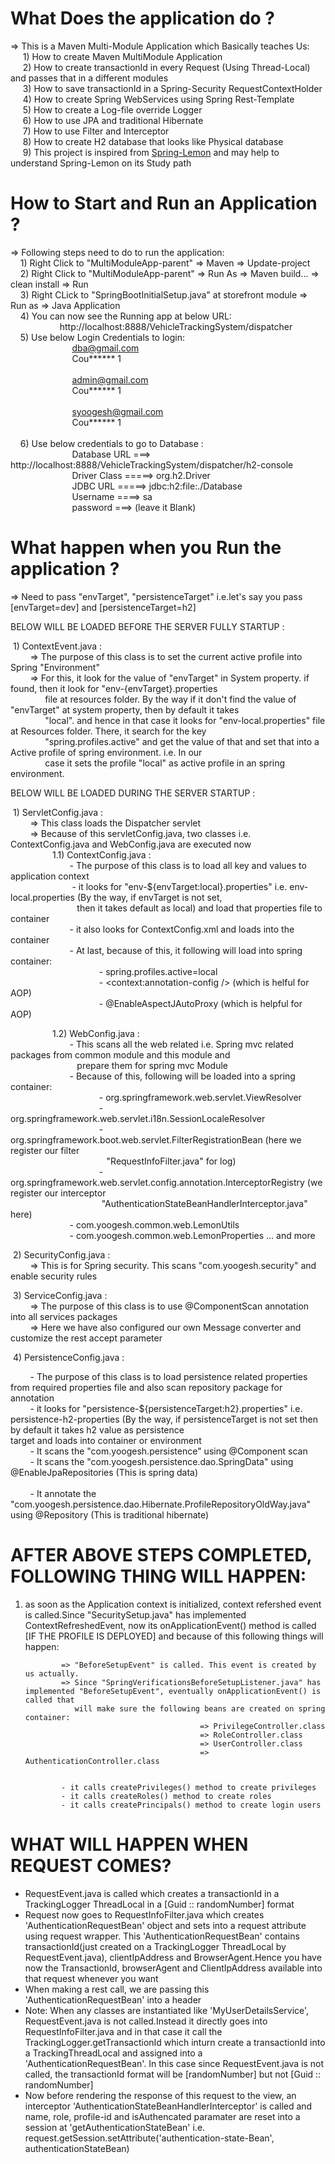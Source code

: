 # What Does the application do ? </br> 
=> This is a Maven Multi-Module Application which Basically teaches Us: </br>
         &nbsp;&nbsp;&nbsp;&nbsp; 1) How to create Maven MultiModule Application</br>
         &nbsp;&nbsp;&nbsp;&nbsp; 2) How to create transactionId in every Request (Using Thread-Local) and passes that in a different modules </br>
         &nbsp; &nbsp;&nbsp;&nbsp;3) How to save transactionId in a Spring-Security RequestContextHolder </br>
         &nbsp;&nbsp;&nbsp;&nbsp; 4) How to create Spring WebServices using Spring Rest-Template </br>
         &nbsp;&nbsp;&nbsp;&nbsp; 5) How to create a Log-file override Logger</br>
         &nbsp;&nbsp;&nbsp;&nbsp; 6) How to use JPA and traditional Hibernate </br>
         &nbsp;&nbsp;&nbsp;&nbsp; 7) How to use Filter and Interceptor </br>
         &nbsp;&nbsp;&nbsp;&nbsp; 8) How to create H2 database that looks like Physical database</br>
         &nbsp;&nbsp;&nbsp;&nbsp;&nbsp;9) This project is inspired from <a href="https://github.com/naturalprogrammer/spring-lemon.git">Spring-Lemon</a> and may help to understand Spring-Lemon on its Study path </br>
                                                                                                                                
          
# How to Start and Run an Application ?                                                                                          </br>
=> Following steps need to do to run the application:                                                                           </br>
          &nbsp;&nbsp;&nbsp;&nbsp;1) Right Click to "MultiModuleApp-parent" => Maven => Update-project                                                  </br>
          &nbsp;&nbsp;&nbsp;&nbsp;2) Right Click to "MultiModuleApp-parent" => Run As => Maven build... => clean install => Run                         </br>
          &nbsp;&nbsp;&nbsp;&nbsp;3) Right CLick to "SpringBootInitialSetup.java" at storefront module => Run as => Java Application                    </br>
          &nbsp;&nbsp;&nbsp;&nbsp;4) You can now see the Running app at below URL: </br>
          &nbsp;&nbsp;&nbsp;&nbsp;&nbsp;&nbsp;&nbsp;&nbsp;&nbsp;&nbsp;&nbsp;&nbsp;&nbsp;&nbsp;&nbsp;&nbsp;&nbsp;&nbsp;&nbsp;&nbsp;http://localhost:8888/VehicleTrackingSystem/dispatcher  </br> 
          &nbsp;&nbsp;&nbsp;&nbsp;5) Use below Login Credentials to login:                                                             
           &nbsp;&nbsp;&nbsp;&nbsp;&nbsp;&nbsp;&nbsp;&nbsp;&nbsp;&nbsp;&nbsp;&nbsp;&nbsp;&nbsp;&nbsp;&nbsp;&nbsp;&nbsp;&nbsp;&nbsp;&nbsp;&nbsp;&nbsp;&nbsp;&nbsp;dba@gmail.com                    
           &nbsp;&nbsp;&nbsp;&nbsp;&nbsp;&nbsp;&nbsp;&nbsp;&nbsp;&nbsp;&nbsp;&nbsp;&nbsp;&nbsp;&nbsp;&nbsp;&nbsp;&nbsp;&nbsp;&nbsp;&nbsp;&nbsp;&nbsp;&nbsp;&nbsp;Cou****** 1 </br>
                                                                                      </br>
                        &nbsp;&nbsp;&nbsp;&nbsp;&nbsp;&nbsp;&nbsp;&nbsp;&nbsp;&nbsp;&nbsp;&nbsp;&nbsp;&nbsp;&nbsp;&nbsp;&nbsp;&nbsp;&nbsp;&nbsp;&nbsp;&nbsp;&nbsp;&nbsp;&nbsp;admin@gmail.com  </br>
                        &nbsp;&nbsp;&nbsp;&nbsp;&nbsp;&nbsp;&nbsp;&nbsp;&nbsp;&nbsp;&nbsp;&nbsp;&nbsp;&nbsp;&nbsp;&nbsp;&nbsp;&nbsp;&nbsp;&nbsp;&nbsp;&nbsp;&nbsp;&nbsp;&nbsp;Cou****** 1   </br>
                                                                                     </br>
                        &nbsp;&nbsp;&nbsp;&nbsp;&nbsp;&nbsp;&nbsp;&nbsp;&nbsp;&nbsp;&nbsp;&nbsp;&nbsp;&nbsp;&nbsp;&nbsp;&nbsp;&nbsp;&nbsp;&nbsp;&nbsp;&nbsp;&nbsp;&nbsp;&nbsp;syoogesh@gmail.com  </br>
                        &nbsp;&nbsp;&nbsp;&nbsp;&nbsp;&nbsp;&nbsp;&nbsp;&nbsp;&nbsp;&nbsp;&nbsp;&nbsp;&nbsp;&nbsp;&nbsp;&nbsp;&nbsp;&nbsp;&nbsp;&nbsp;&nbsp;&nbsp;&nbsp;&nbsp;Cou****** 1 </br>										
&nbsp;&nbsp;&nbsp;&nbsp;6) Use below credentials to go to Database :                                                                          </br>
                        &nbsp;&nbsp;&nbsp;&nbsp;&nbsp;&nbsp;&nbsp;&nbsp;&nbsp;&nbsp;&nbsp;&nbsp;&nbsp;&nbsp;&nbsp;&nbsp;&nbsp;&nbsp;&nbsp;&nbsp;&nbsp;&nbsp;&nbsp;&nbsp;&nbsp;Database URL ===> http://localhost:8888/VehicleTrackingSystem/dispatcher/h2-console                     </br>
                        &nbsp;&nbsp;&nbsp;&nbsp;&nbsp;&nbsp;&nbsp;&nbsp;&nbsp;&nbsp;&nbsp;&nbsp;&nbsp;&nbsp;&nbsp;&nbsp;&nbsp;&nbsp;&nbsp;&nbsp;&nbsp;&nbsp;&nbsp;&nbsp;&nbsp;Driver Class =====>  org.h2.Driver                                                                      </br>
                        &nbsp;&nbsp;&nbsp;&nbsp;&nbsp;&nbsp;&nbsp;&nbsp;&nbsp;&nbsp;&nbsp;&nbsp;&nbsp;&nbsp;&nbsp;&nbsp;&nbsp;&nbsp;&nbsp;&nbsp;&nbsp;&nbsp;&nbsp;&nbsp;&nbsp;JDBC URL =====> jdbc:h2:file:./Database                                                                 </br>
                        &nbsp;&nbsp;&nbsp;&nbsp;&nbsp;&nbsp;&nbsp;&nbsp;&nbsp;&nbsp;&nbsp;&nbsp;&nbsp;&nbsp;&nbsp;&nbsp;&nbsp;&nbsp;&nbsp;&nbsp;&nbsp;&nbsp;&nbsp;&nbsp;&nbsp;Username ====> sa                                                                                       </br>
                        &nbsp;&nbsp;&nbsp;&nbsp;&nbsp;&nbsp;&nbsp;&nbsp;&nbsp;&nbsp;&nbsp;&nbsp;&nbsp;&nbsp;&nbsp;&nbsp;&nbsp;&nbsp;&nbsp;&nbsp;&nbsp;&nbsp;&nbsp;&nbsp;&nbsp;password ===> (leave it Blank)                                                                          </br>
                        

# What happen when you Run the application ? </br>   
=> Need to pass "envTarget", "persistenceTarget" i.e.let's say you pass [envTarget=dev]   and [persistenceTarget=h2] 

BELOW WILL BE LOADED BEFORE THE SERVER FULLY STARTUP : </br>

&nbsp;1) ContextEvent.java : </br>
&nbsp;&nbsp;&nbsp;&nbsp;&nbsp;&nbsp;&nbsp;&nbsp;=> The purpose of this class is to set the current active profile into Spring "Environment" </br>
&nbsp;&nbsp;&nbsp;&nbsp;&nbsp;&nbsp;&nbsp;&nbsp;=> For this, it look for the value of "envTarget" in System property. if found, then it look for "env-{envTarget}.properties </br>
&nbsp;&nbsp;&nbsp;&nbsp;&nbsp;&nbsp;&nbsp;&nbsp;&nbsp;&nbsp;&nbsp;&nbsp;&nbsp;&nbsp;file at  resources folder. By the way if it don't find the value of "envTarget" at system property, then by default it takes</br>
&nbsp;&nbsp;&nbsp;&nbsp;&nbsp;&nbsp;&nbsp;&nbsp;&nbsp;&nbsp;&nbsp;&nbsp;&nbsp;&nbsp;"local". and hence in that case it looks for "env-local.properties" file at Resources folder. There, it search for the key</br>
&nbsp;&nbsp;&nbsp;&nbsp;&nbsp;&nbsp;&nbsp;&nbsp;&nbsp;&nbsp;&nbsp;&nbsp;&nbsp;&nbsp;"spring.profiles.active" and get the value of that and set that into a Active profile of spring environment. i.e. In our</br>
&nbsp;&nbsp;&nbsp;&nbsp;&nbsp;&nbsp;&nbsp;&nbsp;&nbsp;&nbsp;&nbsp;&nbsp;&nbsp;&nbsp;case it sets the profile "local" as active profile in an spring environment.</br>

BELOW WILL BE LOADED DURING THE SERVER STARTUP : </br>

&nbsp;1) ServletConfig.java : </br>
&nbsp;&nbsp;&nbsp;&nbsp;&nbsp;&nbsp;&nbsp;&nbsp;=> This class loads the Dispatcher servlet </br>
&nbsp;&nbsp;&nbsp;&nbsp;&nbsp;&nbsp;&nbsp;&nbsp;=> Because of this servletConfig.java, two classes i.e. ContextConfig.java and WebConfig.java are executed now </br>
&nbsp;&nbsp;&nbsp;&nbsp;&nbsp;&nbsp;&nbsp;&nbsp;&nbsp;&nbsp;&nbsp;&nbsp;&nbsp;&nbsp;&nbsp;&nbsp;&nbsp;1.1) ContextConfig.java : </br>
&nbsp;&nbsp;&nbsp;&nbsp;&nbsp;&nbsp;&nbsp;&nbsp;&nbsp;&nbsp;&nbsp;&nbsp;&nbsp;&nbsp;&nbsp;&nbsp;&nbsp;&nbsp;&nbsp;&nbsp;&nbsp;&nbsp;&nbsp;&nbsp;- The purpose of this class is to load all key and values to application context </br>
&nbsp;&nbsp;&nbsp;&nbsp;&nbsp;&nbsp;&nbsp;&nbsp;&nbsp;&nbsp;&nbsp;&nbsp;&nbsp;&nbsp;&nbsp;&nbsp;&nbsp;&nbsp;&nbsp;&nbsp;&nbsp;&nbsp;&nbsp;&nbsp; - it looks for "env-${envTarget:local}.properties" i.e. env-local.properties (By the way, if envTarget is not set, </br>
&nbsp;&nbsp;&nbsp;&nbsp;&nbsp;&nbsp;&nbsp;&nbsp;&nbsp;&nbsp;&nbsp;&nbsp;&nbsp;&nbsp;&nbsp;&nbsp;&nbsp;&nbsp;&nbsp;&nbsp;&nbsp;&nbsp;&nbsp;&nbsp;&nbsp;&nbsp;&nbsp;then it takes default as local) and load that properties file to container </br>
&nbsp;&nbsp;&nbsp;&nbsp;&nbsp;&nbsp;&nbsp;&nbsp;&nbsp;&nbsp;&nbsp;&nbsp;&nbsp;&nbsp;&nbsp;&nbsp;&nbsp;&nbsp;&nbsp;&nbsp;&nbsp;&nbsp;&nbsp;&nbsp;- it also looks for ContextConfig.xml and loads into the container </br>
&nbsp;&nbsp;&nbsp;&nbsp;&nbsp;&nbsp;&nbsp;&nbsp;&nbsp;&nbsp;&nbsp;&nbsp;&nbsp;&nbsp;&nbsp;&nbsp;&nbsp;&nbsp;&nbsp;&nbsp;&nbsp;&nbsp;&nbsp;&nbsp;- At last, because of this, it following will load into spring container: </br>
&nbsp;&nbsp;&nbsp;&nbsp;&nbsp;&nbsp;&nbsp;&nbsp;&nbsp;&nbsp;&nbsp;&nbsp;&nbsp;&nbsp;&nbsp;&nbsp;&nbsp;&nbsp;&nbsp;&nbsp;&nbsp;&nbsp;&nbsp;&nbsp;&nbsp;&nbsp;&nbsp;&nbsp;&nbsp;&nbsp;&nbsp;&nbsp;&nbsp;&nbsp;&nbsp;&nbsp;- spring.profiles.active=local </br>
&nbsp;&nbsp;&nbsp;&nbsp;&nbsp;&nbsp;&nbsp;&nbsp;&nbsp;&nbsp;&nbsp;&nbsp;&nbsp;&nbsp;&nbsp;&nbsp;&nbsp;&nbsp;&nbsp;&nbsp;&nbsp;&nbsp;&nbsp;&nbsp;&nbsp;&nbsp;&nbsp;&nbsp;&nbsp;&nbsp;&nbsp;&nbsp;&nbsp;&nbsp;&nbsp;&nbsp;- <context:annotation-config />  (which is helful for AOP)</br>
&nbsp;&nbsp;&nbsp;&nbsp;&nbsp;&nbsp;&nbsp;&nbsp;&nbsp;&nbsp;&nbsp;&nbsp;&nbsp;&nbsp;&nbsp;&nbsp;&nbsp;&nbsp;&nbsp;&nbsp;&nbsp;&nbsp;&nbsp;&nbsp;&nbsp;&nbsp;&nbsp;&nbsp;&nbsp;&nbsp;&nbsp;&nbsp;&nbsp;&nbsp;&nbsp;&nbsp;- @EnableAspectJAutoProxy (which is helpful for AOP) </br>

&nbsp;&nbsp;&nbsp;&nbsp;&nbsp;&nbsp;&nbsp;&nbsp;&nbsp;&nbsp;&nbsp;&nbsp;&nbsp;&nbsp;&nbsp;&nbsp;&nbsp;1.2) WebConfig.java :  </br> 
&nbsp;&nbsp;&nbsp;&nbsp;&nbsp;&nbsp;&nbsp;&nbsp;&nbsp;&nbsp;&nbsp;&nbsp;&nbsp;&nbsp;&nbsp;&nbsp;&nbsp;&nbsp;&nbsp;&nbsp;&nbsp;&nbsp;&nbsp;&nbsp;- This scans all the web related i.e. Spring mvc related packages from common module and this module and </br>
&nbsp;&nbsp;&nbsp;&nbsp;&nbsp;&nbsp;&nbsp;&nbsp;&nbsp;&nbsp;&nbsp;&nbsp;&nbsp;&nbsp;&nbsp;&nbsp;&nbsp;&nbsp;&nbsp;&nbsp;&nbsp;&nbsp;&nbsp;&nbsp;&nbsp;&nbsp;&nbsp;prepare them for spring mvc Module </br>
&nbsp;&nbsp;&nbsp;&nbsp;&nbsp;&nbsp;&nbsp;&nbsp;&nbsp;&nbsp;&nbsp;&nbsp;&nbsp;&nbsp;&nbsp;&nbsp;&nbsp;&nbsp;&nbsp;&nbsp;&nbsp;&nbsp;&nbsp;&nbsp;- Because of this, following will be loaded into a spring container: </br>
&nbsp;&nbsp;&nbsp;&nbsp;&nbsp;&nbsp;&nbsp;&nbsp;&nbsp;&nbsp;&nbsp;&nbsp;&nbsp;&nbsp;&nbsp;&nbsp;&nbsp;&nbsp;&nbsp;&nbsp;&nbsp;&nbsp;&nbsp;&nbsp;&nbsp;&nbsp;&nbsp;&nbsp;&nbsp;&nbsp;&nbsp;&nbsp;&nbsp;&nbsp;&nbsp;&nbsp;- org.springframework.web.servlet.ViewResolver </br>
&nbsp;&nbsp;&nbsp;&nbsp;&nbsp;&nbsp;&nbsp;&nbsp;&nbsp;&nbsp;&nbsp;&nbsp;&nbsp;&nbsp;&nbsp;&nbsp;&nbsp;&nbsp;&nbsp;&nbsp;&nbsp;&nbsp;&nbsp;&nbsp;&nbsp;&nbsp;&nbsp;&nbsp;&nbsp;&nbsp;&nbsp;&nbsp;&nbsp;&nbsp;&nbsp;&nbsp;- org.springframework.web.servlet.i18n.SessionLocaleResolver </br>
&nbsp;&nbsp;&nbsp;&nbsp;&nbsp;&nbsp;&nbsp;&nbsp;&nbsp;&nbsp;&nbsp;&nbsp;&nbsp;&nbsp;&nbsp;&nbsp;&nbsp;&nbsp;&nbsp;&nbsp;&nbsp;&nbsp;&nbsp;&nbsp;&nbsp;&nbsp;&nbsp;&nbsp;&nbsp;&nbsp;&nbsp;&nbsp;&nbsp;&nbsp;&nbsp;&nbsp;- org.springframework.boot.web.servlet.FilterRegistrationBean (here we register our filter </br>
&nbsp;&nbsp;&nbsp;&nbsp;&nbsp;&nbsp;&nbsp;&nbsp;&nbsp;&nbsp;&nbsp;&nbsp;&nbsp;&nbsp;&nbsp;&nbsp;&nbsp;&nbsp;&nbsp;&nbsp;&nbsp;&nbsp;&nbsp;&nbsp;&nbsp;&nbsp;&nbsp;&nbsp;&nbsp;&nbsp;&nbsp;&nbsp;&nbsp;&nbsp;&nbsp;&nbsp;&nbsp;&nbsp;
"RequestInfoFilter.java" for log) </br>
&nbsp;&nbsp;&nbsp;&nbsp;&nbsp;&nbsp;&nbsp;&nbsp;&nbsp;&nbsp;&nbsp;&nbsp;&nbsp;&nbsp;&nbsp;&nbsp;&nbsp;&nbsp;&nbsp;&nbsp;&nbsp;&nbsp;&nbsp;&nbsp;&nbsp;&nbsp;&nbsp;&nbsp;&nbsp;&nbsp;&nbsp;&nbsp;&nbsp;&nbsp;&nbsp;&nbsp;- org.springframework.web.servlet.config.annotation.InterceptorRegistry (we register our interceptor</br>
&nbsp;&nbsp;&nbsp;&nbsp;&nbsp;&nbsp;&nbsp;&nbsp;&nbsp;&nbsp;&nbsp;&nbsp;&nbsp;&nbsp;&nbsp;&nbsp;&nbsp;&nbsp;&nbsp;&nbsp;&nbsp;&nbsp;&nbsp;&nbsp;&nbsp;&nbsp;&nbsp;&nbsp;&nbsp;&nbsp;&nbsp;&nbsp;&nbsp;&nbsp;&nbsp;&nbsp;
"AuthenticationStateBeanHandlerInterceptor.java" here) </br>
&nbsp;&nbsp;&nbsp;&nbsp;&nbsp;&nbsp;&nbsp;&nbsp;&nbsp;&nbsp;&nbsp;&nbsp;&nbsp;&nbsp;&nbsp;&nbsp;&nbsp;&nbsp;&nbsp;&nbsp;&nbsp;&nbsp;&nbsp;&nbsp;- com.yoogesh.common.web.LemonUtils </br>
&nbsp;&nbsp;&nbsp;&nbsp;&nbsp;&nbsp;&nbsp;&nbsp;&nbsp;&nbsp;&nbsp;&nbsp;&nbsp;&nbsp;&nbsp;&nbsp;&nbsp;&nbsp;&nbsp;&nbsp;&nbsp;&nbsp;&nbsp;&nbsp;- com.yoogesh.common.web.LemonProperties ... and more </br>
			                    
                       
&nbsp;2) SecurityConfig.java : </br>
&nbsp;&nbsp;&nbsp;&nbsp;&nbsp;&nbsp;&nbsp;&nbsp;=> This is for Spring security. This scans "com.yoogesh.security" and enable security rules </br>

                                                        
&nbsp;3) ServiceConfig.java : </br>
&nbsp;&nbsp;&nbsp;&nbsp;&nbsp;&nbsp;&nbsp;&nbsp;=> The purpose of this class is to use @ComponentScan annotation into all services packages </br>
&nbsp;&nbsp;&nbsp;&nbsp;&nbsp;&nbsp;&nbsp;&nbsp;=>  Here we have also configured our own Message converter and customize the rest accept parameter </br>
                                                                                                                                                                                   
                                                          
&nbsp;4) PersistenceConfig.java :  </br>

&nbsp;&nbsp;&nbsp;&nbsp;&nbsp;&nbsp;&nbsp;&nbsp;- The purpose of this class is to load persistence related properties from required properties file and also scan repository package for annotation </br>
&nbsp;&nbsp;&nbsp;&nbsp;&nbsp;&nbsp;&nbsp;&nbsp;- it looks for "persistence-${persistenceTarget:h2}.properties" i.e. persistence-h2-properties (By the way, if persistenceTarget is not set then by default it takes h2 value as persistence </br>
  target and loads into container or environment </br>
&nbsp;&nbsp;&nbsp;&nbsp;&nbsp;&nbsp;&nbsp;&nbsp;- It scans the "com.yoogesh.persistence" using @Component scan  </br>
&nbsp;&nbsp;&nbsp;&nbsp;&nbsp;&nbsp;&nbsp;&nbsp;- It scans the "com.yoogesh.persistence.dao.SpringData" using @EnableJpaRepositories  (This is spring data)   </br>                      
&nbsp;&nbsp;&nbsp;&nbsp;&nbsp;&nbsp;&nbsp;&nbsp;- It annotate the "com.yoogesh.persistence.dao.Hibernate.ProfileRepositoryOldWay.java" using @Repository  (This is traditional hibernate)  </br>                                                       
                                                           
                                                               
                                                                                                                                                                                                                                                               
AFTER ABOVE STEPS COMPLETED, FOLLOWING THING WILL HAPPEN:
========================================================

1) as soon as the Application context is initialized, context refershed event is called.Since "SecuritySetup.java" has implemented ContextRefreshedEvent,
   now its onApplicationEvent() method is called [IF THE PROFILE IS DEPLOYED] and because of this following things will happen:
   
               => "BeforeSetupEvent" is called. This event is created by us actually.
               => Since "SpringVerificationsBeforeSetupListener.java" has implemented "BeforeSetupEvent", eventually onApplicationEvent() is called that
                  will make sure the following beans are created on spring container:
                                              => PrivilegeController.class
                                              => RoleController.class
                                              => UserController.class
                                              => AuthenticationController.class
                                              
                                              
               - it calls createPrivileges() method to create privileges
               - it calls createRoles() method to create roles
               - it calls createPrincipals() method to create login users
               
               
               
               
 WHAT WILL HAPPEN WHEN REQUEST COMES?
 ====================================
 - RequestEvent.java is called which creates a transactionId in a TrackingLogger ThreadLocal in a [Guid :: randomNumber] format
 - Request now goes to RequestInfoFilter.java which creates 'AuthenticationRequestBean' object  and sets into a request attribute using request wrapper. This 'AuthenticationRequestBean' contains
   transactionId(just created on a TrackingLogger ThreadLocal by RequestEvent.java), clientIpAddress and BrowserAgent.Hence you have now the TransactionId,
   browserAgent and ClientIpAddress available into that request whenever you want
 - When making a rest call, we are passing this 'AuthenticationRequestBean' into a header
 - Note: When any classes are instantiated like 'MyUserDetailsService', RequestEvent.java is not called.Instead it directly goes into RequestInfoFilter.java and in that case it call the 
   TrackingLogger.getTransactionId which inturn create a transactionId into a TrackingThreadLocal and assigned into a 'AuthenticationRequestBean'. In this case since RequestEvent.java is not
   called, the transactionId format will be [randomNumber] but not [Guid :: randomNumber]
 - Now before rendering the response of this request to the view, an interceptor 'AuthenticationStateBeanHandlerInterceptor' is called and name, role, profile-id and isAuthencated paramater are
   reset into a session at 'getAuthenticationStateBean' i.e. request.getSession.setAttribute('authentication-state-Bean', authenticationStateBean)

          
          
          
          
          
          

